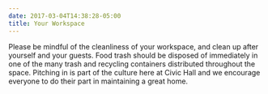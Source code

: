 ```yaml
---
date: 2017-03-04T14:38:28-05:00
title: Your Workspace
---
```

Please be mindful of the cleanliness of your workspace, and clean up after yourself and your guests. Food trash should be disposed of immediately in one of the many trash and recycling containers distributed throughout the space. Pitching in is part of the culture here at Civic Hall and we encourage everyone to do their part in maintaining a great home.

